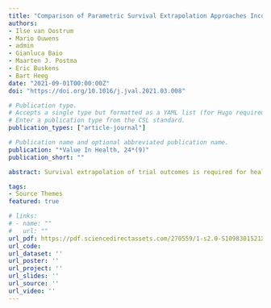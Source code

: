 ```yaml
---
title: "Comparison of Parametric Survival Extrapolation Approaches Incorporating General Population Mortality for Adequate Health Technology Assessment of New Oncology Drugs"
authors:
- Ilse van Oostrum
- Mario Ouwens
- admin
- Gianluca Baio
- Maarten J. Postma
- Eric Buskens
- Bart Heeg
date: "2021-09-01T00:00:00Z"
doi: "https://doi.org/10.1016/j.jval.2021.03.008"

# Publication type.
# Accepts a single type but formatted as a YAML list (for Hugo requirements).
# Enter a publication type from the CSL standard.
publication_types: ["article-journal"]

# Publication name and optional abbreviated publication name.
publication: "*Value In Health, 24*(9)"
publication_short: ""

abstract: Survival extrapolation of trial outcomes is required for health economic evaluation. Generally, all-cause mortality (ACM) is modeled using standard parametric distributions, often without distinguishing disease-specific/excess mortality and general population background mortality (GPM). Recent National Institute for Health and Care Excellence guidance (Technical Support Document 21) recommends adding GPM hazards to disease-specific/excess mortality hazards in the log-likelihood function (“internal additive hazards”). This article compares alternative extrapolation approaches with and without GPM adjustment. Survival extrapolations using the internal additive hazards approach (1) are compared to no GPM adjustment (2), applying GPM hazards once ACM hazards drop below GPM hazards (3), adding GPM hazards to ACM hazards (4), and proportional hazards for ACM versus GPM hazards (5). The fit, face validity, mean predicted life-years, and corresponding uncertainty measures are assessed for the active versus control arms of immature and mature (30- and 75-month follow-up) multiple myeloma data and mature (64-month follow-up) breast cancer data. The 5 approaches yielded considerably different outcomes. Incremental mean predicted life-years vary most in the immature multiple myeloma data set. The lognormal distribution (best statistical fit for approaches 1-4) produces survival increments of 3.5 (95% credible interval 1.4-5.3), 8.5 (3.1-13.0), 3.5 (1.3-5.4), 2.9 (1.1-4.5), and 1.6 (0.4-2.8) years for approaches 1 to 5, respectively. Approach 1 had the highest face validity for all data sets. Uncertainty over parametric distributions was comparable for GPM-adjusted approaches 1, 3, and 4, and much larger for approach 2. This study highlights the importance of GPM adjustment, and particularly of incorporating GPM hazards in the log-likelihood function of standard parametric distributions.

tags:
- Source Themes
featured: true

# links:
# - name: ""
#   url: ""
url_pdf: https://pdf.sciencedirectassets.com/270559/1-s2.0-S1098301521X00095/1-s2.0-S1098301521001698/main.pdf?X-Amz-Security-Token=IQoJb3JpZ2luX2VjEJv%2F%2F%2F%2F%2F%2F%2F%2F%2F%2FwEaCXVzLWVhc3QtMSJGMEQCIEAlueEGWWkERLThkEBF7lrQoJ3%2Fn1XK4H5j2qYX5E8dAiBkekw5cAdZGCMYPaXzUJs8i3A3Tq2g52uGFya9B%2BhMqiqzBQhzEAUaDDA1OTAwMzU0Njg2NSIMNVpVgRpT9Tbk17aSKpAF3%2FF3vG97B7MhWUv59sHML185BCRslLPmQj6SvPW73VwsA5tjM%2FdJ0PUwWAzFR5AD5LjRxjHv8ErIDBKgrjIkY3MySv62SfoVnhrwijnwje6EVDBS%2FUjX85dS1gaut8%2BvDFfdCI34UGxrqWkUhIuFyBGkXgOaIQUq46dIFB3XZ%2F7as%2BWEV24vKkR0yQf674iJWT02COuCquBevA%2FymlDlHiBiYah25unS2AXYDuBwIHUub1Q1GN37ZF8MHbxlM1gxenm0nY2F5q0eDEj098FsWM3i8UWVI%2BmRO5Hkeh1cBYoMY0L92tdtExtR0OFOwqravRHLFiDp%2FOPbk4U9jtSlM78MS7OV%2FPSRf4CNLdPhcuiVVH2Pl3POcIovQwElslj55TuEIyP5Js30pa4IwpykkxsAJOf7U%2F1d%2FIFOlHhN4H3hILHGY6PPIixp%2FkiV4XmJ9DEiu580oGO5R17fSxvuDDUTbX0zcVJ731DdyN8XvDPHbpRSq1r5Zma7aLFht%2FoOrXkFt7OZBBvO6bQdgisMufigDKeY0TbVBs5DICSR7BfRF8Trh7M%2FnUuyhunufecweJYYEFCBJTggE%2Fef2Do8YbqEEnKnE6ZtWNRCpzA%2FcZ09w5CPr0Vsu8uu1pDP5%2FjdhKod%2BSPBW%2BKmdWwVl4JKQ%2FC4SrLOWH5d06%2FPgK1Kfvmd6pJzi25YHE7yAvn2J%2FNi6%2F%2FXML9SiJ7D5DBmJdf%2FL8%2BpkyomdHC%2Fci6iM5Hjtwaw824rEzaaZdQz9DeiAZ%2Bx38nNXitg6bw%2FukanUf6R9f1ozbmS%2BneF93aUKhFboZt3GLmxUYEzNXEEDM%2FRoUTevuEZSCfguCHac6HpjB5U0xOzH85P%2B6m1h7qLzyFulXww%2BuL4tAY6sgEADYfUTqF5u3g8IQjG1pZOEJaUcxj54Cqv5ocg20h7q26iGb7K1cjqFlXB9866heLcK1UwjFf6jFaXuiS5NVr08SENiWWpfU79aqgO5iw5%2F8EyjyGJwLs6P87jw9oaSc0cC7dB5%2BN6o9osTXMPX8%2FmIpe1iUHtZP3OF9iSkSTxT2HDhntbDEKEVJChchQEjeRmmEwfH3l987qR7N37M6ovxTZwfNsjx0qitNjmToXORlEh&X-Amz-Algorithm=AWS4-HMAC-SHA256&X-Amz-Date=20240722T111017Z&X-Amz-SignedHeaders=host&X-Amz-Expires=300&X-Amz-Credential=ASIAQ3PHCVTY4D3EKRVD%2F20240722%2Fus-east-1%2Fs3%2Faws4_request&X-Amz-Signature=bc0db7803fe06e0f3f7ba209663f4c048551951952cbc56820fd6a946542f1be&hash=de6164e270a822cc066c2e1defe0ac8af77f2e892636ee62bffb749188b2d98c&host=68042c943591013ac2b2430a89b270f6af2c76d8dfd086a07176afe7c76c2c61&pii=S1098301521001698&tid=spdf-7daa6af1-74f0-462a-abfc-4d16cbe2b307&sid=43880b8d19f7794929690ff17353af06f121gxrqb&type=client&tsoh=d3d3LnNjaWVuY2VkaXJlY3QuY29t&ua=020f5f0e515708060402&rr=8a72fbbe2cbe92aa&cc=dk&kca=eyJrZXkiOiJmaFFyM3pIRlovOFIxazZwQ29qMXNzL1NiVlhhVTlGa1QxemRnUGJTSWRpSTdwVVFieUxIL0hyRS80bGF0Nk4zVzVPNFI3T3BJTFFPV0h0dXhHTkdLOTRWUGhOUUZETXNZTnhDdzNrMGU1Q0RKT1cyMGgyeGNkVHpKVlZ2UG5tSm1GRnlOYmt0VmxJcTVWSGIyaWU1VmhMOXIyL2Eyb0toNXRhUWdlbi9uZnc3MkN5WCIsIml2IjoiZWEyYzdlN2EzYzMyZmVmYzZlMTJhNTMxZWY4NGZmMjgifQ==_1721646624731
url_code: 
url_dataset: ''
url_poster: ''
url_project: ''
url_slides: ''
url_source: ''
url_video: ''
---
```

